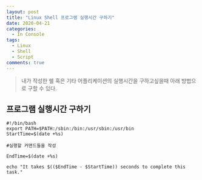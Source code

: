 ```yaml
---
layout: post
title: "Linux Shell 프로그램 실행시간 구하기"
date: 2020-04-21
categories:
  - In Console
tags:
  - Linux
  - Shell
  - Script
comments: true
---
```


> 내가 작성한 쉘 혹은 기타 어플리케이션의 실행시간을 구하고싶을때 아래 방법으로 구할 수 있다.

## 프로그램 실행시간 구하기

```shell
#!/bin/bash
export PATH=$PATH:/sbin:/bin:/usr/sbin:/usr/bin
StartTime=$(date +%s)

#실행할 커맨드들을 작성

EndTime=$(date +%s)

echo "It takes $(($EndTime - $StartTime)) seconds to complete this task."
```
